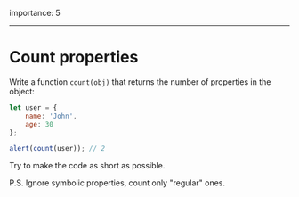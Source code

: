 importance: 5

---

# Count properties

Write a function `count(obj)` that returns the number of properties in the object:

```js
let user = {
    name: 'John',
    age: 30
};

alert(count(user)); // 2
```

Try to make the code as short as possible.

P.S. Ignore symbolic properties, count only "regular" ones.
